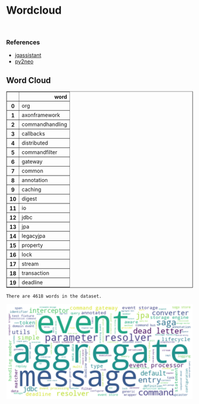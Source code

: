 # Wordcloud
<br>  

### References
- [jqassistant](https://jqassistant.org)
- [py2neo](https://py2neo.org/2021.1/)





## Word Cloud




<div>
<table border="1" class="dataframe">
  <thead>
    <tr style="text-align: right;">
      <th></th>
      <th>word</th>
    </tr>
  </thead>
  <tbody>
    <tr>
      <th>0</th>
      <td>org</td>
    </tr>
    <tr>
      <th>1</th>
      <td>axonframework</td>
    </tr>
    <tr>
      <th>2</th>
      <td>commandhandling</td>
    </tr>
    <tr>
      <th>3</th>
      <td>callbacks</td>
    </tr>
    <tr>
      <th>4</th>
      <td>distributed</td>
    </tr>
    <tr>
      <th>5</th>
      <td>commandfilter</td>
    </tr>
    <tr>
      <th>6</th>
      <td>gateway</td>
    </tr>
    <tr>
      <th>7</th>
      <td>common</td>
    </tr>
    <tr>
      <th>8</th>
      <td>annotation</td>
    </tr>
    <tr>
      <th>9</th>
      <td>caching</td>
    </tr>
    <tr>
      <th>10</th>
      <td>digest</td>
    </tr>
    <tr>
      <th>11</th>
      <td>io</td>
    </tr>
    <tr>
      <th>12</th>
      <td>jdbc</td>
    </tr>
    <tr>
      <th>13</th>
      <td>jpa</td>
    </tr>
    <tr>
      <th>14</th>
      <td>legacyjpa</td>
    </tr>
    <tr>
      <th>15</th>
      <td>property</td>
    </tr>
    <tr>
      <th>16</th>
      <td>lock</td>
    </tr>
    <tr>
      <th>17</th>
      <td>stream</td>
    </tr>
    <tr>
      <th>18</th>
      <td>transaction</td>
    </tr>
    <tr>
      <th>19</th>
      <td>deadline</td>
    </tr>
  </tbody>
</table>
</div>



    There are 4618 words in the dataset.



    
![png](Wordcloud_files/Wordcloud_10_1.png)
    

